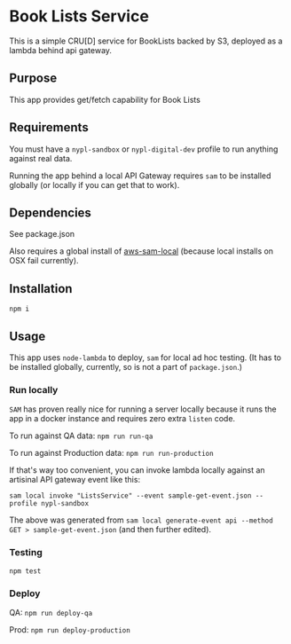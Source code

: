 # Book Lists Service

This is a simple CRU[D] service for BookLists backed by S3, deployed as a lambda behind api gateway.

## Purpose

This app provides get/fetch capability for Book Lists

## Requirements

You must have a `nypl-sandbox` or `nypl-digital-dev` profile to run anything against real data.

Running the app behind a local API Gateway requires `sam` to be installed globally (or locally if you can get that to work).

## Dependencies

See package.json

Also requires a global install of [aws-sam-local](https://www.npmjs.com/package/aws-sam-local) (because local installs on OSX fail currently).

## Installation

`npm i`

## Usage

This app uses `node-lambda` to deploy, `sam` for local ad hoc testing. (It has to be installed globally, currently, so is not a part of `package.json`.)

### Run locally

`SAM` has proven really nice for running a server locally because it runs the app in a docker instance and requires zero extra `listen` code.

To run against QA data:
`npm run run-qa`

To run against Production data:
`npm run run-production`

If that's way too convenient, you can invoke lambda locally against an artisinal API gateway event like this:

`sam local invoke "ListsService" --event sample-get-event.json --profile nypl-sandbox`

The above was generated from `sam local generate-event api --method GET > sample-get-event.json` (and then further edited).

### Testing

`npm test`

### Deploy

QA:
`npm run deploy-qa`

Prod:
`npm run deploy-production`
